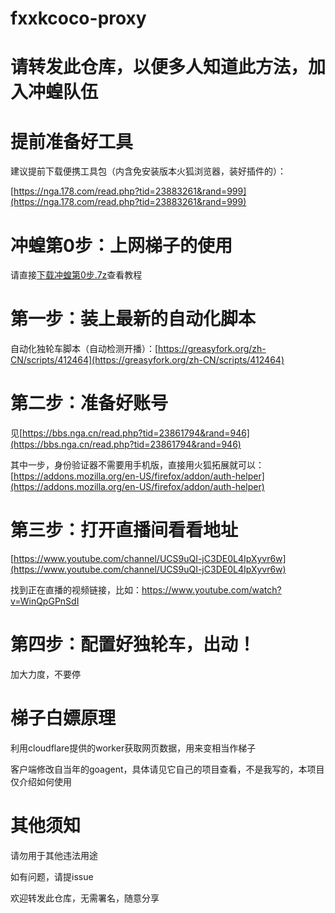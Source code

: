 # fxxkcoco-proxy

# 请转发此仓库，以便多人知道此方法，加入冲蝗队伍

# 提前准备好工具

建议提前下载便携工具包（内含免安装版本火狐浏览器，装好插件的）：

[https://nga.178.com/read.php?tid=23883261&rand=999](https://nga.178.com/read.php?tid=23883261&rand=999)

# 冲蝗第0步：上网梯子的使用

请直接[下载冲蝗第0步.7z](https://github.com/kbtghbf/fxxkcoco-proxy/raw/main/%E5%86%B2%E8%9D%97%E7%AC%AC0%E6%AD%A5.7z)查看教程

# 第一步：装上最新的自动化脚本

自动化独轮车脚本（自动检测开播）：[https://greasyfork.org/zh-CN/scripts/412464](https://greasyfork.org/zh-CN/scripts/412464)

# 第二步：准备好账号

见[https://bbs.nga.cn/read.php?tid=23861794&rand=946](https://bbs.nga.cn/read.php?tid=23861794&rand=946)

其中一步，身份验证器不需要用手机版，直接用火狐拓展就可以：[https://addons.mozilla.org/en-US/firefox/addon/auth-helper](https://addons.mozilla.org/en-US/firefox/addon/auth-helper)

# 第三步：打开直播间看看地址

[https://www.youtube.com/channel/UCS9uQI-jC3DE0L4IpXyvr6w](https://www.youtube.com/channel/UCS9uQI-jC3DE0L4IpXyvr6w)

找到正在直播的视频链接，比如：https://www.youtube.com/watch?v=WinQpGPnSdI

# 第四步：配置好独轮车，出动！

加大力度，不要停

# 梯子白嫖原理

利用cloudflare提供的worker获取网页数据，用来变相当作梯子

客户端修改自当年的goagent，具体请见它自己的项目查看，不是我写的，本项目仅介绍如何使用

# 其他须知

请勿用于其他违法用途

如有问题，请提issue

欢迎转发此仓库，无需署名，随意分享
